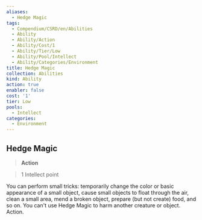 ```yaml
---
aliases:
  - Hedge Magic
tags:
  - Compendium/CSRD/en/Abilities
  - Ability
  - Ability/Action
  - Ability/Cost/1
  - Ability/Tier/Low
  - Ability/Pool/Intellect
  - Ability/Categories/Environment
title: Hedge Magic
collection: Abilities
kind: Ability
action: true
enabler: false
cost: '1'
tier: Low
pools:
  - Intellect
categories:
  - Environment
---
```

## Hedge Magic    
>**Action**    
>1 Intellect point  
    
You can perform small tricks: temporarily change the color or basic appearance of a small object, cause small objects to float through the air, clean a small area, mend a broken object, prepare (but not create) food, and so on. You can't use Hedge Magic to harm another creature or object. Action.
